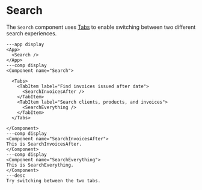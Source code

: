 # Search

The `Search` component uses [Tabs](/components/Tabs) to enable switching between two different search experiences.

```xmlui-pg display
---app display
<App>
  <Search />
</App>
---comp display
<Component name="Search">

  <Tabs>
    <TabItem label="Find invoices issued after date">
      <SearchInvoicesAfter />
    </TabItem>
    <TabItem label="Search clients, products, and invoices">
      <SearchEverything />
    </TabItem>
  </Tabs>

</Component>
---comp display
<Component name="SearchInvoicesAfter">
This is SearchInvoicesAfter.
</Component>
---comp display
<Component name="SearchEverything">
This is SearchEverything.
</Component>
---desc
Try switching between the two tabs.
```
